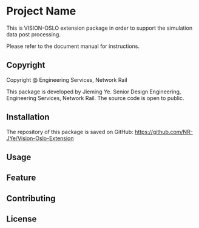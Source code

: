 # Project Name

This is VISION-OSLO extension package in order to support the simulation data post processing.

Please refer to the document manual for instructions.

## Copyright

Copyright @ Engineering Services, Network Rail

This package is developed by Jieming Ye. Senior Design Engineering, Engineering Services, Network Rail.
The source code is open to public.

## Installation
The repository of this package is saved on GitHub:
https://github.com/NR-JYe/Vision-Oslo-Extension

## Usage

## Feature

## Contributing

## License
